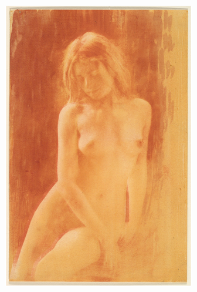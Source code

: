 ![Study in Orange](https://github.com/13saints/animated-goggles/blob/main/Images/study%20in%20orange%20DP259812.jpg)

